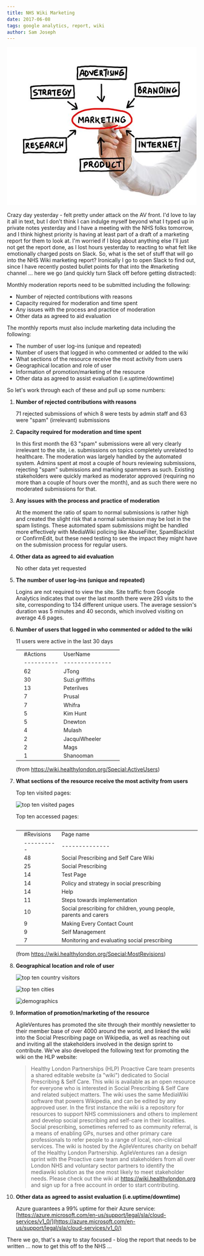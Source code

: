 ```yaml
---
title: NHS Wiki Marketing
date: 2017-06-08
tags: google analytics, report, wiki
author: Sam Joseph
---
```


![marketing](/images/marketing.jpg)

Crazy day yesterday - felt pretty under attack on the AV front.  I'd love to lay it all in text, but I don't think I can indulge myself beyond what I typed up in private notes yesterday and I have a meeting with the NHS folks tomorrow, and I think highest priority is having at least part of a draft of a marketing report for them to look at.  I'm worried if I blog about anything else I'll just not get the report done, as I lost hours yesterday to reacting to what felt like emotionally charged posts on Slack.  So, what is the set of stuff that will go into the NHS Wiki marketing report?  Ironically I go to open Slack to find out, since I have recently posted bullet points for that into the #marketing channel ... here we go (and quickly turn Slack off before getting distracted):

Monthly moderation reports need to be submitted including the following:

* Number of rejected contributions with reasons
* Capacity required for moderation and time spent
* Any issues with the process and practice of moderation
* Other data as agreed to aid evaluation

The monthly reports must also include marketing data including the following:

* The number of user log-ins (unique and repeated)
* Number of users that logged in who commented or added to the wiki
* What sections of the resource receive the most activity from users
* Geographical location and role of user
* Information of promotion/marketing of the resource
* Other data as agreed to assist evaluation (i.e.uptime/downtime)

So let's work through each of these and pull up some numbers:

1. **Number of rejected contributions with reasons**

    71 rejected submissions of which 8 were tests by admin staff and 63 were "spam" (irrelevant) submissions 

2. **Capacity required for moderation and time spent**

    In this first month the 63 "spam" submissions were all very clearly irrelevant to the site, i.e. submissions on topics completely unrelated to healthcare.  The moderation was largely handled by the automated system.  Admins spent at most a couple of hours reviewing submissions, rejecting "spam" submissions and marking spammers as such.  Existing stakeholders were quickly marked as moderator approved (requiring no more than a couple of hours over the month), and as such there were no moderated submissions for that.

3. **Any issues with the process and practice of moderation**

    At the moment the ratio of spam to normal submissions is rather high and created the slight risk that a normal submission may be lost in the spam listings.  These automated spam submissions might be handled more effectively with MediaWiki policing like AbuseFilter, SpamBlacklist or ConfirmEdit, but these need testing to see the impact they might have on the submission process for regular users.

4. **Other data as agreed to aid evaluation**

    No other data yet requested

5. **The number of user log-ins (unique and repeated)**

    Logins are not required to view the site.   Site traffic from Google Analytics indicates that over the last month there were 293 visits to the site, corresponding to 134 different unique users.  The average session's duration was 5 minutes and 40 seconds, which involved visiting on average 4.6 pages. 

6. **Number of users that logged in who commented or added to the wiki**

    11 users were active in the last 30 days

    <table>
    <tr>
        <td></td>
        <td>#Actions</td>
        <td>UserName</td>
        <td></td>
    </tr>
    <tr>
        <td></td>
        <td>----------</td>
        <td>--------------</td>
        <td></td>
    </tr>
    <tr>
        <td></td>
        <td>62</td>
        <td>JTong</td>
        <td></td>
    </tr>
    <tr>
        <td></td>
        <td>30</td>
        <td>Suzi.griffiths</td>
        <td></td>
    </tr>
    <tr>
        <td></td>
        <td>13</td>
        <td>Peterilves</td>
        <td></td>
    </tr>
    <tr>
        <td></td>
        <td>7</td>
        <td>Prusal</td>
        <td></td>
    </tr>
    <tr>
        <td></td>
        <td>7</td>
        <td>Whifra</td>
        <td></td>
    </tr>
    <tr>
        <td></td>
        <td>5</td>
        <td>Kim Hunt</td>
        <td></td>
    </tr>
    <tr>
        <td></td>
        <td>5</td>
        <td>Dnewton</td>
        <td></td>
    </tr>
    <tr>
        <td></td>
        <td>4</td>
        <td>Mulash</td>
        <td></td>
    </tr>
    <tr>
        <td></td>
        <td>2</td>
        <td>JacquiWheeler</td>
        <td></td>
    </tr>
    <tr>
        <td></td>
        <td>2</td>
        <td>Mags</td>
        <td></td>
    </tr>
    <tr>
        <td></td>
        <td>1</td>
        <td>Shanooman</td>
        <td></td>
    </tr>
    <table>
    
    (from https://wiki.healthylondon.org/Special:ActiveUsers)

7. **What sections of the resource receive the most activity from users**

    Top ten visited pages:

    ![top ten visited pages](https://dl.dropbox.com/s/xy8ca86qjt9iq6i/Screenshot%202017-06-08%2018.17.25.png?dl=1)

    Top ten accessed pages:

    <table>    
    <tr>
        <td></td>
        <td>#Revisions</td>
        <td>Page name</td>
        <td></td>
    </tr>
    <tr>
        <td></td>
        <td>----------</td>
        <td>--------------</td>
        <td></td>
    </tr>
    <tr>
        <td></td>
        <td>48</td>
        <td>Social Prescribing and Self Care Wiki</td>
        <td></td>
    </tr>
    <tr>
        <td></td>
        <td>25</td>
        <td>Social Prescribing</td>
        <td></td>
    </tr>
    <tr>
        <td></td>
        <td>14</td>
        <td>Test Page</td>
        <td></td>
    </tr>
    <tr>
        <td></td>
        <td>14</td>
        <td>Policy and strategy in social prescribing</td>
        <td></td>
    </tr>
    <tr>
        <td></td>
        <td>14</td>
        <td>Help</td>
        <td></td>
    </tr>
    <tr>
        <td></td>
        <td>11</td>
        <td>Steps towards implementation</td>
        <td></td>
    </tr>
    <tr>
        <td></td>
        <td>10</td>
        <td>Social prescribing for children, young people, parents and carers</td>
        <td></td>
    </tr>
    <tr>
        <td></td>
        <td>9</td>
        <td>Making Every Contact Count</td>
        <td></td>
    </tr>
    <tr>
        <td></td>
        <td>9</td>
        <td>Self Management</td>
        <td></td>
    </tr>
    <tr>
        <td></td>
        <td>7</td>
        <td>Monitoring and evaluating social prescribing</td>
        <td></td>
    </tr>
    </table>

    (from https://wiki.healthylondon.org/Special:MostRevisions)

8. **Geographical location and role of user**

    ![top ten country visitors](https://dl.dropbox.com/s/y45nxt2d7p6dcp0/Screenshot%202017-06-08%2010.16.06.png?dl=1)

    ![top ten cities](https://dl.dropbox.com/s/37u5brazchus1jt/Screenshot%202017-06-08%2010.16.38.png?dl=1)
  
    ![demographics](https://dl.dropbox.com/s/y54sw2w7dvyhz1i/Screenshot%202017-06-08%2018.13.52.png?dl=1)

9. **Information of promotion/marketing of the resource**

    AgileVentures has promoted the site through their monthly newsletter to their member base of over 4000 around the world, and linked the wiki into the Social Prescribing page on Wikipedia, as well as reaching out and inviting all the stakeholders involved in the design sprint to contribute.  We've also developed the following text for promoting the wiki on the HLP website:

    > Healthy London Partnerships (HLP) Proactive Care team presents a shared editable website (a "wiki") dedicated to Social Prescribing & Self Care. This wiki is available as an open resource for everyone who is interested in Social Prescribing & Self Care and related subject matters.  The wiki uses the same MediaWiki software that powers Wikipedia, and can be edited by any approved user. In the first instance the wiki is a repository for resources to support NHS commissioners and others to implement and develop social prescribing and self-care in their localities. Social prescribing, sometimes referred to as community referral, is a means of enabling GPs, nurses and other primary care professionals to refer people to a range of local, non-clinical services.  The wiki is hosted by the AgileVentures charity on behalf of the Healthy London Partnership.  AgileVentures ran a design sprint with the Proactive care team and stakeholders from all over London NHS and voluntary sector partners to identify the mediawiki solution as the one most likely to meet stakeholder needs.  Please check out the wiki at https://wiki.healthylondon.org and sign up for a free account in order to start contributing.

10. **Other data as agreed to assist evaluation (i.e.uptime/downtime)**

    Azure guarantees a 99% uptime for their Azure service: [https://azure.microsoft.com/en-us/support/legal/sla/cloud-services/v1_0/](https://azure.microsoft.com/en-us/support/legal/sla/cloud-services/v1_0/)

There we go, that's a way to stay focused - blog the report that needs to be written ... now to get this off to the NHS ...
